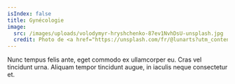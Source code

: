 ```yaml
---
isIndex: false
title: Gynécologie
image:
  src: /images/uploads/volodymyr-hryshchenko-87ev1NvhDsU-unsplash.jpg
  credit: Photo de <a href="https://unsplash.com/fr/@lunarts?utm_content=creditCopyText&utm_medium=referral&utm_source=unsplash">Volodymyr Hryshchenko</a> sur <a href="https://unsplash.com/fr/photos/une-personne-tenant-une-tablette-87ev1NvhDsU?utm_content=creditCopyText&utm_medium=referral&utm_source=unsplash">Unsplash</a>
---
```


Nunc tempus felis ante, eget commodo ex ullamcorper eu. Cras vel tincidunt urna. Aliquam tempor tincidunt augue, in iaculis neque consectetur et.
